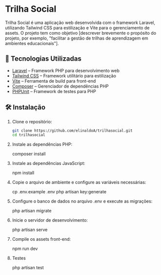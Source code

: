 # Trilha Social

Trilha Social é uma aplicação web desenvolvida com o framework Laravel, utilizando Tailwind CSS para estilização e Vite para o gerenciamento de assets. O projeto tem como objetivo [descrever brevemente o propósito do projeto, por exemplo, "facilitar a gestão de trilhas de aprendizagem em ambientes educacionais"].

## 🚀 Tecnologias Utilizadas

- [Laravel](https://laravel.com/) – Framework PHP para desenvolvimento web
- [Tailwind CSS](https://tailwindcss.com/) – Framework utilitário para estilização
- [Vite](https://vitejs.dev/) – Ferramenta de build para front-end
- [Composer](https://getcomposer.org/) – Gerenciador de dependências PHP
- [PHPUnit](https://phpunit.de/) – Framework de testes para PHP

## 🛠️ Instalação

1. Clone o repositório:

   ```bash
   git clone https://github.com/elinaldoA/trilhasocial.git
   cd trilhasocial

2. Instale as dependências PHP:

   composer install

3. Instale as dependências JavaScript:

   npm install

4. Copie o arquivo de ambiente e configure as variáveis necessárias:

   cp .env.example .env
   php artisan key:generate

5. Configure o banco de dados no arquivo .env e execute as migrações:

   php artisan migrate

6. Inicie o servidor de desenvolvimento:

   php artisan serve

7. Compile os assets front-end:

   npm run dev
   
8. Testes

   php artisan test

